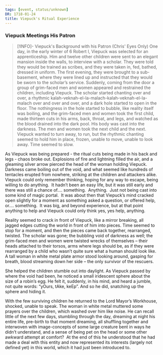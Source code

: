 ```yaml
---
tags: [event, status/unknown]
DR: 1718-01-24
title: Viepuck's Ritual Experience
---
```

### Viepuck Meetings His Patron

> [!INFO]- Viepuck's Background with his Patron (Chris' Eyes Only)
One day, in the early winter of 6 Robert I, Viepuck was selected for an apprenticeship. Him and twelve other children were sent to an elegant mansion inside the walls, to interview with a scholar. They were told they would be trained as scribes, and they were taken in, fed, bathed, dressed in uniform. The first evening, they were brought to a sub-basement, where they were lined up and instructed that they would be sworn to the scholar’s service. Suddenly, coming from the door a group of grim-faced men and women appeared and restrained the children, including Viepuck. The scholar started chanting over and over, a rhythmic kalah-veknah-el-la-malach-kalah-veknah-el-la-malach over and over and over, and a dark hole started to open in the floor. The nothingness in the hole started to bubble, like reality itself was boiling, and the grim-faced men and women took the first child, made thirteen cuts in his arms, back, throat, and legs, and watched as the blood drained into the dark pool. His body was cast into the darkness. The men and women took the next child and the next. Viepuck wanted to turn away, to run, but the rhythmic chanting seemed to hold him in place, frozen, unable to move, unable to look away. Time seemed to slow. 
>
As Viepuck was being prepared - the ritual cuts being made in his back and legs - chaos broke out. Explosions of fire and lightning filled the air, and a gleaming silver arrow pierced the head of the woman holding Viepuck. Darkness came boiling out of the void, and what seemed like hundreds of tentacles erupted from nowhere, striking at the children and attackers alike.  
Viepuck could only remember thinking, hoping for any way to escape, being willing to do anything.  It hadn’t been an easy life, but it was still early and there was still a chance of…. something.  Anything.  Just not being cast into some kind of magic portal.  It was about then that Viepuck’s mind cracked open slightly for a moment as something asked a question, or offered help, or…. something.  It was big, and beyond experience, but at that point anything to help and Viepuck could only think yes, yes help, anything. 
>
Reality seemed to crack in front of Viepuck, like a mirror breaking, all jagged edges cutting the world in front of him into pieces. Time seemed to stop for a moment, and then the pieces came back together, rearranged, twisted. The scholar was gone; the bubbling void of darkness as well; the grim-faced men and women were twisted wrecks of themselves – their heads attached to their torsos, arms where legs should be, as if they were rearranged by a child who wasn’t quite sure what a human should look like. A tall woman in white metal plate armor stood looking around, gasping for breath, blood streaming down her side – the only survivor of the rescuers. 
>
She helped the children stumble out into daylight. As Viepuck passed by where the void had been, he noticed a small iridescent sphere about the size of a robin’s egg. He felt it, suddenly, in his mind, and heard a jumble, not quite words: “yOurs, tAke, keEp”. And so he did, snatching up the sphere and hiding it.
>
With the few surviving children he returned to the Lord Mayor’s Workhouse, shocked, unable to speak. The woman in white metal muttered some prayers over the children, which washed over him like noise. He can recall little of the next few days, stumbling through the day, dreaming at night his entire life, pre-birth to that moment dreaming, all shuffling together and interwoven with image-concepts of some large creature bent in ways he didn’t understand, and a sense of being pet on the head or some other awkward attempt at comfort?  At the end of this he understood that he had made a deal with this entity and now represented its interests (largely not defined yet) in this world, which it had just been introduced to.